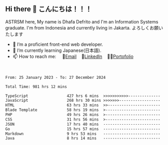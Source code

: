 ## Hi there 👋 こんにちは！！！
ASTRSM here, My name is Dhafa Defrito and I'm an Information Systems graduate. I'm from Indonesia and currently living in Jakarta. よろしくお願いたします

- 🔭 I’m a proficient front-end web developer.
- 🌱 I’m currently learning Japanese(日本語).
- 📫 How to reach me: &nbsp;&nbsp;&nbsp;&nbsp;📧[Email](ddefrito@gmail.com)&nbsp;&nbsp;&nbsp;&nbsp;💼[LinkedIn](https://www.linkedin.com/in/dhafa-defrita-rama-yudistira-9357a9229/)&nbsp;&nbsp;&nbsp;&nbsp;👨‍🎨[Portofolio](https://ddefrito.vercel.app/)
<br>
<!-- <p align="left">
<a href="https://github.com/ASTRSM">
  <img height="180em" src="https://github-readme-stats-eight-theta.vercel.app/api?username=ASTRSM&show_icons=true&theme=dracula&include_all_commits=true&count_private=true"/>
  <img height="180em" src="https://github-readme-stats-eight-theta.vercel.app/api/top-langs/?username=ASTRSM&layout=compact&langs_count=8&theme=dracula"/>
</a>
</p> -->

<!--START_SECTION:waka-->

```txt
From: 25 January 2023 - To: 27 December 2024

Total Time: 981 hrs 12 mins

TypeScript                 427 hrs 6 mins  >>>>>>>>>>>--------------   43.53 %
JavaScript                 268 hrs 30 mins >>>>>>>------------------   27.36 %
HTML                       63 hrs 33 mins  >>-----------------------   06.48 %
Blade Template             58 hrs 19 mins  >------------------------   05.94 %
PHP                        49 hrs 26 mins  >------------------------   05.04 %
CSS                        31 hrs 56 mins  >------------------------   03.26 %
JSON                       17 hrs 40 mins  -------------------------   01.80 %
Go                         15 hrs 57 mins  -------------------------   01.63 %
Markdown                   9 hrs 53 mins   -------------------------   01.01 %
Java                       8 hrs 14 mins   -------------------------   00.84 %
```

<!--END_SECTION:waka-->
